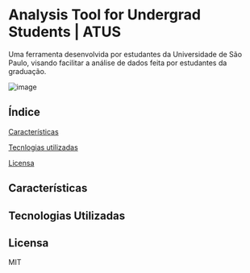# Analysis Tool for Undergrad Students | ATUS

Uma ferramenta desenvolvida por estudantes da Universidade de São Paulo, visando facilitar a análise de dados feita por estudantes da graduação.

![image](https://user-images.githubusercontent.com/48266854/113489486-eef77000-949a-11eb-988b-9d2ec7da7462.png)

## Índice
[Características](#caracteristicas)

[Tecnlogias utilizadas](#tecnologias)

[Licensa](#licensa)

<a name="caracteristicas"/></a>
## Características


<a name="tecnologias"/></a>
## Tecnologias Utilizadas


<a name="licensa"/></a>
## Licensa
MIT
